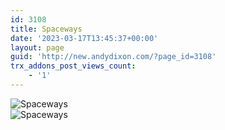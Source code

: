```yaml
---
id: 3108
title: Spaceways
date: '2023-03-17T13:45:37+00:00'
layout: page
guid: 'http://new.andydixon.com/?page_id=3108'
trx_addons_post_views_count:
    - '1'
---
```


![Spaceways](https://i0.wp.com/assets.g8x2.ldn.idrivee2-23.com/posters/Spaceways%2001.jpg?w=1200&ssl=1 "Spaceways")  
![Spaceways](https://i0.wp.com/assets.g8x2.ldn.idrivee2-23.com/posters/Spaceways%2002.jpg?w=1200&ssl=1 "Spaceways")